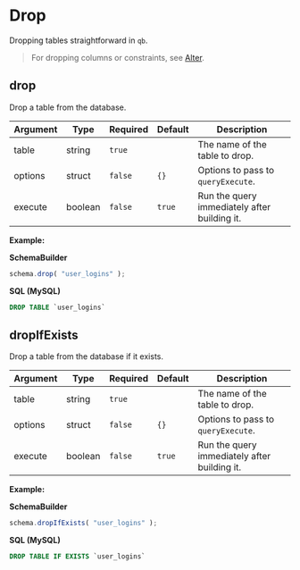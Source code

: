 # Drop

Dropping tables straightforward in `qb`.

> For dropping columns or constraints, see [Alter](alter.md).

## drop

Drop a table from the database.

| Argument | Type | Required | Default | Description |
| --- | --- | --- | --- | --- |
| table | string | `true` |  | The name of the table to drop. |
| options | struct | `false` | `{}` | Options to pass to `queryExecute`. |
| execute | boolean | `false` | `true` | Run the query immediately after building it. |

**Example:**

**SchemaBuilder**

```javascript
schema.drop( "user_logins" );
```

**SQL \(MySQL\)**

```sql
DROP TABLE `user_logins`
```

## dropIfExists

Drop a table from the database if it exists.

| Argument | Type | Required | Default | Description |
| --- | --- | --- | --- | --- |
| table | string | `true` |  | The name of the table to drop. |
| options | struct | `false` | `{}` | Options to pass to `queryExecute`. |
| execute | boolean | `false` | `true` | Run the query immediately after building it. |

**Example:**

**SchemaBuilder**

```javascript
schema.dropIfExists( "user_logins" );
```

**SQL \(MySQL\)**

```sql
DROP TABLE IF EXISTS `user_logins`
```

